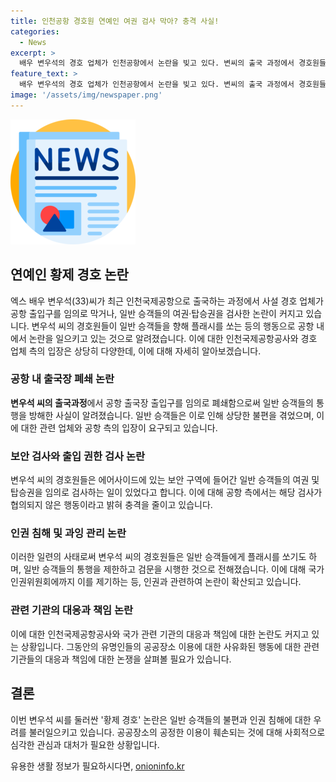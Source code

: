 ```yaml
---
title: 인천공항 경호원 연예인 여권 검사 막아? 충격 사실!
categories:
  - News
excerpt: >
  배우 변우석의 경호 업체가 인천공항에서 논란을 빚고 있다. 변씨의 출국 과정에서 경호원들이 일반 승객들을 향해 플래시를 쏘거나 공항 출입구를 임의로 막는 등의 행동을 했다. 이에 대한 공항 측의 대응이 부적절하다는 지적이 나왔다. 이러한 사태가 공공장소에서의 인권 침해로 이어질 수 있다는 우려도 나온다. 특히, 공항 내 보안을 총괄하는 인천국제공항공사의 입장이 상황을 제대로 파악하지 못하거나 사설 업체의 행위를 우회하는 방식으로 사태를 처리하는 것으로 비판받고 있다.
feature_text: >
  배우 변우석의 경호 업체가 인천공항에서 논란을 빚고 있다. 변씨의 출국 과정에서 경호원들이 일반 승객들을 향해 플래시를 쏘거나 공항 출입구를 임의로 막는 등의 행동을 했다. 이에 대한 공항 측의 대응이 부적절하다는 지적이 나왔다. 이러한 사태가 공공장소에서의 인권 침해로 이어질 수 있다는 우려도 나온다. 특히, 공항 내 보안을 총괄하는 인천국제공항공사의 입장이 상황을 제대로 파악하지 못하거나 사설 업체의 행위를 우회하는 방식으로 사태를 처리하는 것으로 비판받고 있다.
image: '/assets/img/newspaper.png'
---
```


<p><img src="/assets/img/newspaper.png" alt="kimp 속보" /></p>

<h2 data-ke-size="size26">연예인 황제 경호 논란</h2>

<p data-ke-size="size16">엑스 배우 변우석(33)씨가 최근 인천국제공항으로 출국하는 과정에서 사설 경호 업체가 공항 출입구를 임의로 막거나, 일반 승객들의 여권·탑승권을 검사한 논란이 커지고 있습니다. 변우석 씨의 경호원들이 일반 승객들을 향해 플래시를 쏘는 등의 행동으로 공항 내에서 논란을 일으키고 있는 것으로 알려졌습니다. 이에 대한 인천국제공항공사와 경호 업체 측의 입장은 상당히 다양한데, 이에 대해 자세히 알아보겠습니다.</p>

<h3 data-ke-size="size24">공항 내 출국장 폐쇄 논란</h3>

<p data-ke-size="size16"><b>변우석 씨의 출국과정</b>에서 공항 출국장 출입구를 임의로 폐쇄함으로써 일반 승객들의 통행을 방해한 사실이 알려졌습니다. 일반 승객들은 이로 인해 상당한 불편을 겪었으며, 이에 대한 관련 업체와 공항 측의 입장이 요구되고 있습니다.</p>

<h3 data-ke-size="size24">보안 검사와 출입 권한 검사 논란</h3>

<p data-ke-size="size16">변우석 씨의 경호원들은 에어사이드에 있는 보안 구역에 들어간 일반 승객들의 여권 및 탑승권을 임의로 검사하는 일이 있었다고 합니다. 이에 대해 공항 측에서는 해당 검사가 협의되지 않은 행동이라고 밝혀 충격을 줄이고 있습니다.</p>

<h3 data-ke-size="size24">인권 침해 및 과잉 관리 논란</h3>

<p data-ke-size="size16">이러한 일련의 사태로써 변우석 씨의 경호원들은 일반 승객들에게 플래시를 쏘기도 하며, 일반 승객들의 통행을 제한하고 검문을 시행한 것으로 전해졌습니다. 이에 대해 국가인권위원회에까지 이를 제기하는 등, 인권과 관련하여 논란이 확산되고 있습니다.</p>

<h3 data-ke-size="size24">관련 기관의 대응과 책임 논란</h3>

<p data-ke-size="size16">이에 대한 인천국제공항공사와 국가 관련 기관의 대응과 책임에 대한 논란도 커지고 있는 상황입니다. 그동안의 유명인들의 공공장소 이용에 대한 사유화된 행동에 대한 관련 기관들의 대응과 책임에 대한 논쟁을 살펴볼 필요가 있습니다.</p>

<h2 data-ke-size="size26">결론</h2>

<p data-ke-size="size16">이번 변우석 씨를 둘러싼 '황제 경호' 논란은 일반 승객들의 불편과 인권 침해에 대한 우려를 불러일으키고 있습니다. 공공장소의 공정한 이용이 훼손되는 것에 대해 사회적으로 심각한 관심과 대처가 필요한 상황입니다.</p>
유용한 생활 정보가 필요하시다면, <a href="https://onioninfo.kr" rel="dofollow">onioninfo.kr</a>


